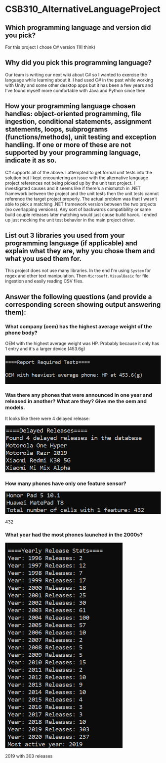 # CSB310_AlternativeLanguageProject

## Which programming language and version did you pick?
    
For this project I chose C# version 11(I think)

## Why did you pick this programming language?
    
Our team is writing our next wiki about C# so I wanted to exercise the language while learning about it. I had used C# in the past while working with Unity and some other desktop apps but it has been a few years and I've found myself more comfortable with Java and Python since then.

## How your programming language chosen handles: object-oriented programming, file ingestion, conditional statements, assignment statements, loops, subprograms (functions/methods), unit testing and exception handling. If one or more of these are not supported by your programming language, indicate it as so.
    
C# supports all of the above. I attempted to get formal unit tests into the solution but I kept encountering an issue with the alternative language project references not being picked up by the unit test project. I investigated causes and it seems like if there's a mismatch in .NET framework between the project and the unit tests then the unit tests cannot reference the target project properly. The actual problem was that I wasn't able to pick a matching .NET framework version between the two projects (no overlapping versions). Any sort of backwards compatibility or same build couple releases later matching would just cause build havok. I ended up just mocking the unit test behavior in the main project driver.

## List out 3 libraries you used from your programming language (if applicable) and explain what they are, why you chose them and what you used them for.
    
This project does not use many libraries. In the end I'm using ```System``` for regex and other text manipulation. Then ```Microsoft.VisualBasic``` for file ingestion and easily reading CSV files.

## Answer the following questions (and provide a corresponding screen showing output answering them):

### What company (oem) has the highest average weight of the phone body?
OEM with the highest average weight was HP. Probably because it only has 1 entry and it's a larger device (453.6g)

![highest average weight OEM](images/project2_report01.png)

### Was there any phones that were announced in one year and released in another? What are they? Give me the oem and models.
It looks like there were 4 delayed release:

![delayed releases](images/project2_report02.png)

### How many phones have only one feature sensor?
![one feature phones](images/project2_report03.png)

432

### What year had the most phones launched in the 2000s? 
![most active year](images/project2_report04.png)

2019 with 303 releases
